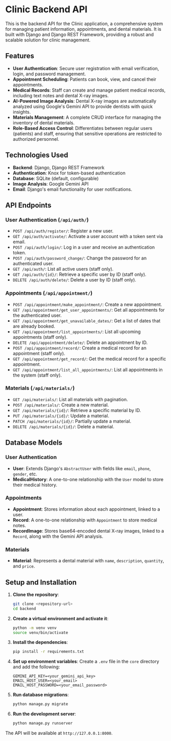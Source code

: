 # Clinic Backend API

This is the backend API for the Clinic application, a comprehensive system for managing patient information, appointments, and dental materials. It is built with Django and Django REST Framework, providing a robust and scalable solution for clinic management.

## Features

-   **User Authentication**: Secure user registration with email verification, login, and password management.
-   **Appointment Scheduling**: Patients can book, view, and cancel their appointments.
-   **Medical Records**: Staff can create and manage patient medical records, including text notes and dental X-ray images.
-   **AI-Powered Image Analysis**: Dental X-ray images are automatically analyzed using Google's Gemini API to provide dentists with quick insights.
-   **Materials Management**: A complete CRUD interface for managing the inventory of dental materials.
-   **Role-Based Access Control**: Differentiates between regular users (patients) and staff, ensuring that sensitive operations are restricted to authorized personnel.

## Technologies Used

-   **Backend**: Django, Django REST Framework
-   **Authentication**: Knox for token-based authentication
-   **Database**: SQLite (default, configurable)
-   **Image Analysis**: Google Gemini API
-   **Email**: Django's email functionality for user notifications.

## API Endpoints

### User Authentication (`/api/auth/`)

-   `POST /api/auth/register/`: Register a new user.
-   `GET /api/auth/activate/`: Activate a user account with a token sent via email.
-   `POST /api/auth/login/`: Log in a user and receive an authentication token.
-   `POST /api/auth/password_change/`: Change the password for an authenticated user.
-   `GET /api/auth/`: List all active users (staff only).
-   `GET /api/auth/{id}/`: Retrieve a specific user by ID (staff only).
-   `DELETE /api/auth/delete/`: Delete a user by ID (staff only).

### Appointments (`/api/appointment/`)

-   `POST /api/appointment/make_appointment/`: Create a new appointment.
-   `GET /api/appointment/get_user_appointments/`: Get all appointments for the authenticated user.
-   `GET /api/appointment/get_unavailable_dates/`: Get a list of dates that are already booked.
-   `GET /api/appointment/list_appointments/`: List all upcoming appointments (staff only).
-   `DELETE /api/appointment/delete/`: Delete an appointment by ID.
-   `POST /api/appointment/record/`: Create a medical record for an appointment (staff only).
-   `GET /api/appointment/get_record/`: Get the medical record for a specific appointment.
-   `GET /api/appointment/list_all_appointments/`: List all appointments in the system (staff only).

### Materials (`/api/materials/`)

-   `GET /api/materials/`: List all materials with pagination.
-   `POST /api/materials/`: Create a new material.
-   `GET /api/materials/{id}/`: Retrieve a specific material by ID.
-   `PUT /api/materials/{id}/`: Update a material.
-   `PATCH /api/materials/{id}/`: Partially update a material.
-   `DELETE /api/materials/{id}/`: Delete a material.

## Database Models

### User Authentication

-   **User**: Extends Django's `AbstractUser` with fields like `email`, `phone`, `gender`, etc.
-   **MedicalHistory**: A one-to-one relationship with the `User` model to store their medical history.

### Appointments

-   **Appointment**: Stores information about each appointment, linked to a user.
-   **Record**: A one-to-one relationship with `Appointment` to store medical notes.
-   **RecordImage**: Stores base64-encoded dental X-ray images, linked to a `Record`, along with the Gemini API analysis.

### Materials

-   **Material**: Represents a dental material with `name`, `description`, `quantity`, and `price`.

## Setup and Installation

1.  **Clone the repository**:
    ```bash
    git clone <repository-url>
    cd backend
    ```

2.  **Create a virtual environment and activate it**:
    ```bash
    python -m venv venv
    source venv/bin/activate
    ```

3.  **Install the dependencies**:
    ```bash
    pip install -r requirements.txt
    ```

4.  **Set up environment variables**:
    Create a `.env` file in the `core` directory and add the following:
    ```
    GEMINI_API_KEY=<your_gemini_api_key>
    EMAIL_HOST_USER=<your_email>
    EMAIL_HOST_PASSWORD=<your_email_password>
    ```

5.  **Run database migrations**:
    ```bash
    python manage.py migrate
    ```

6.  **Run the development server**:
    ```bash
    python manage.py runserver
    ```

The API will be available at `http://127.0.0.1:8000`.
